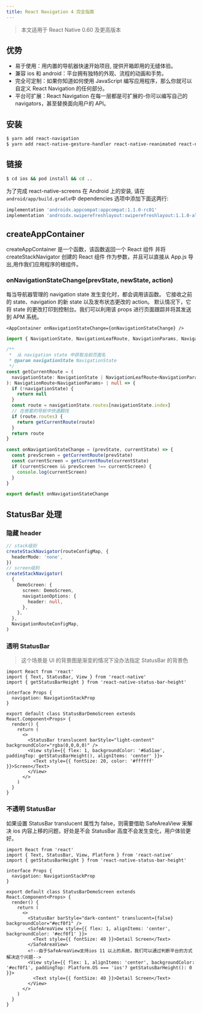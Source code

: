 ```yaml
---
title: React Navigation 4 完全指南
---
```


> 本文适用于 React Native 0.60 及更高版本

## 优势

- 易于使用：用内置的导航器快速开始项目, 提供开箱即用的无缝体验。
- 兼容 ios 和 android：平台拥有独特的外观、流程的动画和手势。
- 完全可定制：如果你知道如何使用 JavaScript 编写应用程序，那么你就可以自定义 React Navigation 的任何部分。
- 平台可扩展：React Navigation 在每一层都是可扩展的-你可以编写自己的 navigators，甚至替换面向用户的 API。

<!--more-->

## 安装

```sh
$ yarn add react-navigation
$ yarn add react-native-gesture-handler react-native-reanimated react-native-screens react-native-safe-area-context
```

## 链接

```sh
$ cd ios && pod install && cd ..
```

为了完成 react-native-screens 在 Android 上的安装, 请在`android/app/build.gradle`中 dependencies 选项中添加下面这两行:

```groovy
implementation 'androidx.appcompat:appcompat:1.1.0-rc01'
implementation 'androidx.swiperefreshlayout:swiperefreshlayout:1.1.0-alpha02'
```

## createAppContainer

createAppContainer 是一个函数，该函数返回一个 React 组件 并将 createStackNavigator 创建的 React 组件 作为参数，并且可以直接从 App.js 导出,用作我们应用程序的根组件。

### onNavigationStateChange(prevState, newState, action)

每当导航器管理的 navigation state 发生变化时，都会调用该函数。 它接收之前的 state、navigation 的新 state 以及发布状态更改的 action。 默认情况下，它将 state 的更改打印到控制台。我们可以利用该 props 进行页面跟踪并将其发送到 APM 系统。

```tsx
<AppContainer onNavigationStateChange={onNavigationStateChange} />
```

```ts
import { NavigationState, NavigationLeafRoute, NavigationParams, NavigationRoute } from 'react-navigation'

/**
 *  从 navigation state 中获取当前页面名
 * @param navigationState NavigationState
 */
const getCurrentRoute = (
  navigationState: NavigationState | NavigationLeafRoute<NavigationParams>,
): NavigationRoute<NavigationParams> | null => {
  if (!navigationState) {
    return null
  }
  const route = navigationState.routes[navigationState.index]
  // 在嵌套的导航中快速翻找
  if (route.routes) {
    return getCurrentRoute(route)
  }
  return route
}

const onNavigationStateChange = (prevState, currentState) => {
  const prevScreen = getCurrentRoute(prevState)
  const currentScreen = getCurrentRoute(currentState)
  if (currentScreen && prevScreen !== currentScreen) {
    console.log(currentScreen)
  }
}

export default onNavigationStateChange
```

## StatusBar 处理

### 隐藏 header

```ts
// stack级别
createStackNavigator(routeConfigMap, {
  headerMode: 'none',
})
// screen级别
createStackNavigator(
  {
    DemoScreen: {
      screen: DemoScreen,
      navigationOptions: {
        header: null,
      },
    },
  },
  NavigationRouteConfigMap,
)
```

### 透明 StatusBar

> 这个场景是 UI 的背景图是渐变的情况下没办法指定 StatusBar 的背景色

```tsx
import React from 'react'
import { Text, StatusBar, View } from 'react-native'
import { getStatusBarHeight } from 'react-native-status-bar-height'

interface Props {
  navigation: NavigationStackProp
}

export default class StatusBarDemoScreen extends React.Component<Props> {
  render() {
    return (
      <>
        <StatusBar translucent barStyle="light-content" backgroundColor="rgba(0,0,0,0)" />
        <View style={{ flex: 1, backgroundColor: '#6a51ae', paddingTop: getStatusBarHeight(), alignItems: 'center' }}>
          <Text style={{ fontSize: 20, color: '#ffffff' }}>Screen</Text>
        </View>
      </>
    )
  }
}
```

### 不透明 StatusBar

如果设置 StatusBar translucent 属性为 false，则需要借助 SafeAreaView 来解决 ios 内容上移的问题，好处是不会 StatusBar 高度不会发生变化，用户体验更好。

```tsx
import React from 'react'
import { Text, StatusBar, View, Platform } from 'react-native'
import { getStatusBarHeight } from 'react-native-status-bar-height'

interface Props {
  navigation: NavigationStackProp
}

export default class StatusBarDemoScreen extends React.Component<Props> {
  render() {
    return (
      <>
        <StatusBar barStyle="dark-content" translucent={false} backgroundColor="#ecf0f1" />
        <SafeAreaView style={{ flex: 1, alignItems: 'center', backgroundColor: '#ecf0f1' }}>
          <Text style={{ fontSize: 40 }}>Detail Screen</Text>
        </SafeAreaView>
        <!--由于SafeAreaView支持ios 11 以上的系统，我们可以通过判断平台的方式解决这个问题-->
        <View style={{ flex: 1, alignItems: 'center', backgroundColor: '#ecf0f1', paddingTop: Platform.OS === 'ios'? getStatusBarHeight(): 0 }}>
          <Text style={{ fontSize: 40 }}>Detail Screen</Text>
        </View>
      </>
    )
  }
}
```
